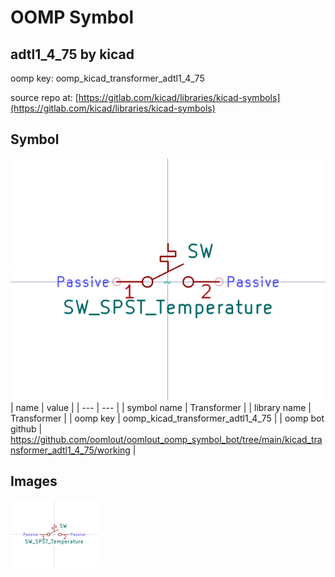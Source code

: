 # OOMP Symbol  
## adtl1_4_75  by kicad  
  
oomp key: oomp_kicad_transformer_adtl1_4_75  
  
source repo at: [https://gitlab.com/kicad/libraries/kicad-symbols](https://gitlab.com/kicad/libraries/kicad-symbols)  
## Symbol  
  
[![working.png](working_600.png)](working.png)  
| name | value | 
| --- | --- | 
| symbol name | Transformer | 
| library name | Transformer | 
| oomp key | oomp_kicad_transformer_adtl1_4_75 | 
| oomp bot github | https://github.com/oomlout/oomlout_oomp_symbol_bot/tree/main/kicad_transformer_adtl1_4_75/working | 
## Images  
  
[![working.png](working_140.png)](working.png)  
